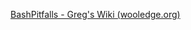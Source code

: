 [BashPitfalls - Greg's Wiki (wooledge.org)](https://mywiki.wooledge.org/BashPitfalls#hosts.3D.28_.24.28aws_....29_.29)
